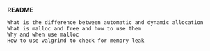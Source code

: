 **README**


    
    What is the difference between automatic and dynamic allocation
    What is malloc and free and how to use them
    Why and when use malloc
    How to use valgrind to check for memory leak


